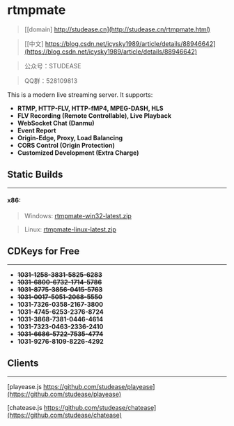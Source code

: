 ﻿# rtmpmate

> [[domain] http://studease.cn](http://studease.cn/rtmpmate.html)

> [[中文] https://blog.csdn.net/icysky1989/article/details/88946642](https://blog.csdn.net/icysky1989/article/details/88946642)

> 公众号：STUDEASE

> QQ群：528109813

This is a modern live streaming server. It supports:

* **RTMP, HTTP-FLV, HTTP-fMP4, MPEG-DASH, HLS**
* **FLV Recording (Remote Controllable), Live Playback**
* **WebSocket Chat (Danmu)**
* **Event Report**
* **Origin-Edge, Proxy, Load Balancing**
* **CORS Control (Origin Protection)**
* **Customized Development (Extra Charge)**


## Static Builds
----------------

#### x86:

> Windows: [rtmpmate-win32-latest.zip](http://studease.cn/static/rtmpmate-win32-latest.zip)

> Linux: [rtmpmate-linux-latest.zip](http://studease.cn/static/rtmpmate-linux-latest.zip)


## CDKeys for Free
------------------

* ~~**1031-1258-3831-5825-6283**~~
* ~~**1031-6800-6732-1714-5786**~~
* ~~**1031-8775-3856-0415-5763**~~
* ~~**1031-0017-5051-2068-5550**~~
* **1031-7326-0358-2167-3800**
* **1031-4745-6253-2376-8724**
* **1031-3868-7381-0446-4614**
* **1031-7323-0463-2336-2410**
* ~~**1031-6686-5722-7535-4774**~~
* **1031-9276-8109-8226-4292**


## Clients
----------

[playease.js https://github.com/studease/playease](https://github.com/studease/playease)

[chatease.js https://github.com/studease/chatease](https://github.com/studease/chatease)
